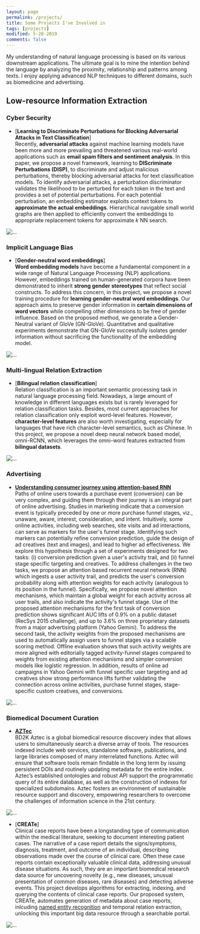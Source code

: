 ```yaml
---
layout: page
permalink: /projects/
title: Some Projects I've Involved in
tags: [projects]
modified: 5-28-2019
comments: false
---
```


My understanding of natural language processing is based on its various downstream applications. The ultimate goal is to mine the intention behind the language by analyzing the proximity, relationship and patterns among texts. I enjoy applying advanced NLP techniques to different domains, such as biomedicine and advertising.

## Low-resource Information Extraction

### Cyber Security

* [**Learning to Discriminate Perturbations for Blocking Adversarial Attacks in Text Classification**]<br>
Recently, **adversarial attacks** against machine learning models have been more and more prevailing and threatened various real-world applications such as **email spam filters and sentiment analysis**.
In this paper, we propose a novel framework, learning to **DIScriminate Perturbations (DISP)**, to discriminate and adjust malicious perturbations, thereby blocking adversarial attacks for text classification models.
To identify adversarial attacks, a perturbation discriminator validates the likelihood to be perturbed for each token in the text and provides a set of potential perturbations.
For each potential perturbation, an embedding estimator exploits context tokens to **approximate the actual embeddings**.
Hierarchical navigable small world graphs are then applied to efficiently convert the embeddings to appropriate replacement tokens for approximate *k* NN search.
<img align="middle" src="{{ site.url }}/images/flow.png" alt="...">

### Implicit Language Bias

* [**Gender-neutral word embeddings**]<br>
**Word embedding models** have become a fundamental component in a wide range of Natural Language Processing (NLP) applications. 
However, embeddings trained on human-generated corpora have been demonstrated to inherit **strong gender stereotypes** that reflect social constructs. 
To address this concern, in this project, we propose a novel training procedure for **learning gender-neutral word embeddings**. Our approach aims to preserve gender information in **certain dimensions of word vectors** while compelling other dimensions to be free of gender influence. Based on the proposed method, we generate a Gender-Neutral variant of GloVe (GN-GloVe). Quantitative and qualitative experiments demonstrate that GN-GloVe successfully isolates gender information without sacrificing the functionality of the embedding model.
<img align="middle" src="{{ site.url }}/images/wg.png" alt="...">

### Multi-lingual Relation Extraction

* [**Bilingual relation classification**]<br>
Relation classification is an important semantic processing task in natural language processing field. Nowadays, a large amount of knowledge in different languages exists but is rarely leveraged for relation classification tasks.
Besides, most current approaches for relation classification only exploit word-level features. However, **character-level features** are also worth investigating, especially for languages that have rich character-level semantics, such as Chinese. In this project, we propose a novel deep neural network based model, omni-RCNN, which leverages the omni-word features extracted from **bilingual datasets**.   
<img align="middle" src="{{ site.url }}/images/omni-rcnn.png" alt="...">
 
### Advertising

* [**Understanding consumer journey using attention-based RNN**](https://research.yahoo.com/publications/9133/understanding-consumer-journey-using-attention-based-recurrent-neural-networks)<br>
Paths of online users towards a purchase event (conversion) can be very complex, and guiding them through their journey is an integral part of online advertising. Studies in marketing indicate that a conversion event is typically preceded by one or more purchase funnel stages, viz., unaware, aware, interest, consideration, and intent. Intuitively, some online activities, including web searches, site visits and ad interactions, can serve as markers for the user's funnel stage. Identifying such markers can potentially refine conversion prediction, guide the design of ad creatives (text and images), and lead to higher ad effectiveness. We explore this hypothesis through a set of experiments designed for two tasks: (i) conversion prediction given a user's activity trail, and (ii) funnel stage specific targeting and creatives. To address challenges in the two tasks, we propose an attention based recurrent neural network (RNN) which ingests a user activity trail, and predicts the user's conversion probability along with attention weights for each activity (analogous to its position in the funnel). Specifically, we propose novel attention mechanisms, which maintain a global weight for each activity across all user trails, and also indicate the activity's funnel stage. Use of the proposed attention mechanisms for the first task of conversion prediction shows significant AUC lifts of 0.9% on a public dataset (RecSys 2015 challenge), and up to 3.6% on three proprietary datasets from a major advertising platform (Yahoo Gemini). To address the second task, the activity weights from the proposed mechanisms are used to automatically assign users to funnel stages via a scalable scoring method. Offline evaluation shows that such activity weights are more aligned with editorially tagged activity-funnel stages compared to weights from existing attention mechanisms and simpler conversion models like logistic regression. In addition, results of online ad campaigns in Yahoo Gemini with funnel specific user targeting and ad creatives show strong performance lifts further validating the connection across online activities, purchase funnel stages, stage-specific custom creatives, and conversions.
<img align="middle" src="{{ site.url }}/images/funnel.png" alt="...">

### Biomedical Document Curation

* [**AZTec**](http://aztec.bio/)<br>
BD2K Aztec is a global biomedical resource discovery index that allows users to simultaneously search a diverse array of tools. The resources indexed include web services, standalone software, publications, and large libraries composed of many interrelated functions. Aztec will ensure that software tools remain findable in the long term by issuing persistent DOIs and routinely updating metadata for the entire index. Aztec’s established ontologies and robust API support the programmatic query of its entire database, as well as the construction of indexes for specialized subdomains. Aztec fosters an environment of sustainable resource support and discovery, empowering researchers to overcome the challenges of information science in the 21st century.
<img align="middle" src="{{ site.url }}/images/aztec.png" alt="...">


* [**CREATe**]<br>
Clinical case reports have been a longstanding type of communication within the medical literature, seeking to document interesting patient cases. The narrative of a case report details the signs/symptoms, diagnosis, treatment, and outcome of an individual, describing observations made over the course of clinical care. Often these case reports contain exceptionally valuable clinical data, addressing unusual disease situations. As such, they are an important biomedical research data source for uncovering novelty (e.g., new diseases, unusual presentation of common diseases, rare diseases) and detecting adverse events. This project develops algorithms for extracting, indexing, and querying the contents of clinical case reports. Our proposed system, CREATe, automates generation of metadata about case reports, inlcuding <a href="{{ site.url }}/files/NER.pdf" target="_blank">named entity recognition</a> and temporal relation extraction, unlocking this important big data resource through a searchable portal. 
<img align="middle" src="{{ site.url }}/images/case.png" alt="...">

